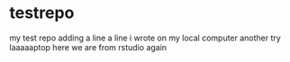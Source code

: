 # testrepo
my test repo
adding a line
a line i wrote on my local computer
another try
laaaaaptop
here we are from rstudio again